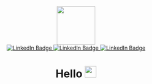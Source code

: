 <div id="header" align="center">
  <img src="https://media.giphy.com/media/vzO0Vc8b2VBLi/giphy.gif" width="100"/>
  <div id="badges">
    <a href="linkedin.com/in/кирилл-кононов-581364259">
      <img src="https://img.shields.io/badge/LinkedIn-black?style=for-the-badge&logo=linkedin&logoColor=blue" alt="LinkedIn Badge"/>
    </a>
    <a href="https://www.instagram.com/undefined_deve1oper/">
      <img src="https://img.shields.io/badge/INSTAGRAM-black?style=for-the-badge&logo=instagram&logoColor=B4068E" alt="LinkedIn Badge"/>
    </a>
      <a href="https://t.me/Kirill2657">
      <img src="https://img.shields.io/badge/TELEGRAM-black?style=for-the-badge&logo=telegram&logoColor=27A0D9" alt="LinkedIn Badge"/>
    </a>
  </div>
  <h1>
    Hello
    <img src="https://media.giphy.com/media/hvRJCLFzcasrR4ia7z/giphy.gif" width="30px"/>
  </h1>
</div>
